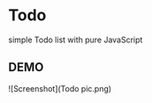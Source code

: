 
# Todo
 simple Todo list with pure JavaScript

## DEMO


![Screenshot](Todo pic.png)



<!-- ![Screenshot](demo.png) -->
